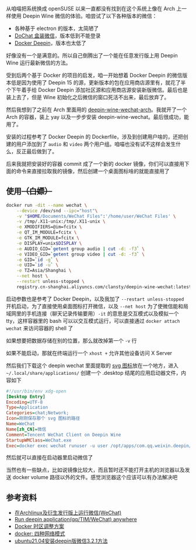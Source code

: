 从咱喵把系统换成 openSUSE 以来一直都没有找到在这个系统上像在 Arch 上一样使用 Deepin Wine 微信的体验。咱尝试了以下各种版本的微信：

- 各种基于 electron 的版本，太简陋了
- [DoChat 盒装微信](https://github.com/huan/docker-wechat)，版本低到不能登录
- [Docker Deepin](https://github.com/ygcaicn/docker-deepin)，版本也太低了

好像没有一个是满意的。所以自己倒腾出了一个能在任意发行版上用 Deepin Wine 运行最新微信的方法。

受到后两个基于 Docker 的项目的启发，咱一开始想着 Docker Deepin 的微信版本低是因为使用了 Deepin 15 的源，更新版本的包在应用商店源里有，就花了半个下午着手给 Docker Deepin 添加社区源和应用商店源安装新版微信。最后也是装上去了，但是 Wine 初始化之后微信的窗口死活不出来，最后放弃了。

然后我想到了之前在 Arch 里面用的 [deepin-wine-wechat-arch](https://github.com/countstarlight/deepin-wine-wechat-arch)。我就开了一个 Arch 的容器，装上 yay 以及一步步安装 deepin-wine-wechat。最后很成功，能用了。

安装的过程参考了 Docker Deepin 的 Dockerfile，涉及到创建用户啥的，还把创建的用户添加到了 `audio` 和 `video` 两个用户组。咱喵也没有试不这样会发生什么，反正最后做到了。

后来我就把安装好的容器 commit 成了一个新的 docker 镜像，你们可以直接用下面的命令来直接拉取我的镜像，然后创建一个桌面图标啥的就能直接用了

## 使用~~（白嫖）~~

```bash
docker run -dit --name wechat \
    --device /dev/snd --ipc="host"\
    -v "$HOME/Documents/WeChat Files":'/home/user/WeChat Files' \
    -v /tmp/.X11-unix:/tmp/.X11-unix \
    -e XMODIFIERS=@im=fcitx \
    -e QT_IM_MODULE=fcitx \
    -e GTK_IM_MODULE=fcitx \
    -e DISPLAY=unix$DISPLAY \
    -e AUDIO_GID=`getent group audio | cut -d: -f3` \
    -e VIDEO_GID=`getent group video | cut -d: -f3` \
    -e GID=`id -g` \
    -e UID=`id -u` \
    -e TZ=Asia/Shanghai \
    --net host \
    --restart unless-stopped \
    registry.cn-shanghai.aliyuncs.com/clansty/deepin-wine-wechat:latest
```

启动参数也是参考了 Docker Deepin，以及我加了 `--restart unless-stopped` 开机启动，为了直接使用桌面图标打开微信，以及 `--net host` 为了使微信能和局域网里的手机连接（聊天记录传输要用）`-it` 的意思是交互模式以及模拟一个 tty，这样容器里的 bash 可以以交互模式运行，可以直接通过 `docker attach wechat` 来访问容器的 shell 了

如果想要把数据存储在别的位置，那么就改掉第一个 `-v` 行

如果不能启动，那就在终端运行一个 `xhost +` 允许其他设备访问 X Server

然后我们下载这个 deepin wechat 里面提取的 [svg 图标](https://cdn.lwqwq.com/dl/wechat.svg)放在一个地方，进入 `~/.local/share/applications/` 创建一个 .desktop 结尾的应用启动器文件，内容如下

```ini
#!/usr/bin/env xdg-open
[Desktop Entry]
Encoding=UTF-8
Type=Application
Categories=chat;Network;
Icon=刚刚保存那个 svg 图标的路径
Name=WeChat
Name[zh_CN]=微信
Comment=Tencent WeChat Client on Deepin Wine
StartupWMClass=WeChat.exe
Exec=docker exec wechat runuser -u user /opt/apps/com.qq.weixin.deepin/files/run.sh
```

然后就可以直接在启动器里启动微信了

当然也有一些缺点，比如说镜像比较大，而且暂时还不能打开主机的浏览器以及发送 docker volume 路径以外的文件。感觉浏览器这个应该可以有办法解决吧

## 参考资料

- [在Archlinux及衍生发行版上运行微信(WeChat)](https://github.com/countstarlight/deepin-wine-wechat-arch)
- [Run deepin application(qq/TIM/WeChat) anywhere](https://github.com/ygcaicn/docker-deepin)
- [Docker 时区调整方案](https://cloud.tencent.com/developer/article/1626811)
- [docker: 四种网络模式](https://www.huaweicloud.com/articles/5bb8f4efe7aaca9d4332750d73876db8.html)
- [ubuntu21.04安装deepin版微信3.2.1方法](https://forum.ubuntu.org.cn/viewtopic.php?f=73&t=492128)

